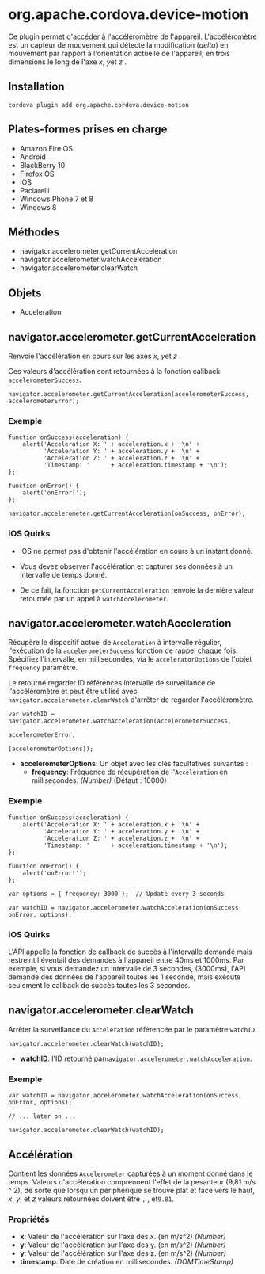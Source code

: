 <!---
    Licensed to the Apache Software Foundation (ASF) under one
    or more contributor license agreements.  See the NOTICE file
    distributed with this work for additional information
    regarding copyright ownership.  The ASF licenses this file
    to you under the Apache License, Version 2.0 (the
    "License"); you may not use this file except in compliance
    with the License.  You may obtain a copy of the License at

      http://www.apache.org/licenses/LICENSE-2.0

    Unless required by applicable law or agreed to in writing,
    software distributed under the License is distributed on an
    "AS IS" BASIS, WITHOUT WARRANTIES OR CONDITIONS OF ANY
    KIND, either express or implied.  See the License for the
    specific language governing permissions and limitations
    under the License.
-->

# org.apache.cordova.device-motion

Ce plugin permet d'accéder à l'accéléromètre de l'appareil. L'accéléromètre est un capteur de mouvement qui détecte la modification (*delta*) en mouvement par rapport à l'orientation actuelle de l'appareil, en trois dimensions le long de l'axe *x*, *y*et *z* .

## Installation

    cordova plugin add org.apache.cordova.device-motion
    

## Plates-formes prises en charge

*   Amazon Fire OS
*   Android
*   BlackBerry 10
*   Firefox OS
*   iOS
*   Paciarelli
*   Windows Phone 7 et 8
*   Windows 8

## Méthodes

*   navigator.accelerometer.getCurrentAcceleration
*   navigator.accelerometer.watchAcceleration
*   navigator.accelerometer.clearWatch

## Objets

*   Acceleration

## navigator.accelerometer.getCurrentAcceleration

Renvoie l'accélération en cours sur les axes *x*, *y*et *z* .

Ces valeurs d'accélération sont retournées à la fonction callback `accelerometerSuccess`.

    navigator.accelerometer.getCurrentAcceleration(accelerometerSuccess, accelerometerError);
    

### Exemple

    function onSuccess(acceleration) {
        alert('Acceleration X: ' + acceleration.x + '\n' +
              'Acceleration Y: ' + acceleration.y + '\n' +
              'Acceleration Z: ' + acceleration.z + '\n' +
              'Timestamp: '      + acceleration.timestamp + '\n');
    };
    
    function onError() {
        alert('onError!');
    };
    
    navigator.accelerometer.getCurrentAcceleration(onSuccess, onError);
    

### iOS Quirks

*   iOS ne permet pas d'obtenir l'accélération en cours à un instant donné.

*   Vous devez observer l'accélération et capturer ses données à un intervalle de temps donné.

*   De ce fait, la fonction `getCurrentAcceleration` renvoie la dernière valeur retournée par un appel à `watchAccelerometer`.

## navigator.accelerometer.watchAcceleration

Récupère le dispositif actuel de `Acceleration` à intervalle régulier, l'exécution de la `accelerometerSuccess` fonction de rappel chaque fois. Spécifiez l'intervalle, en millisecondes, via le `acceleratorOptions` de l'objet `frequency` paramètre.

Le retourné regarder ID références intervalle de surveillance de l'accéléromètre et peut être utilisé avec `navigator.accelerometer.clearWatch` d'arrêter de regarder l'accéléromètre.

    var watchID = navigator.accelerometer.watchAcceleration(accelerometerSuccess,
                                                           accelerometerError,
                                                           [accelerometerOptions]);
    

*   **accelerometerOptions**: Un objet avec les clés facultatives suivantes : 
    *   **frequency**: Fréquence de récupération de l'`Acceleration` en millisecondes. *(Number)* (Défaut : 10000)

### Exemple

    function onSuccess(acceleration) {
        alert('Acceleration X: ' + acceleration.x + '\n' +
              'Acceleration Y: ' + acceleration.y + '\n' +
              'Acceleration Z: ' + acceleration.z + '\n' +
              'Timestamp: '      + acceleration.timestamp + '\n');
    };
    
    function onError() {
        alert('onError!');
    };
    
    var options = { frequency: 3000 };  // Update every 3 seconds
    
    var watchID = navigator.accelerometer.watchAcceleration(onSuccess, onError, options);
    

### iOS Quirks

L'API appelle la fonction de callback de succès à l'intervalle demandé mais restreint l'éventail des demandes à l'appareil entre 40ms et 1000ms. Par exemple, si vous demandez un intervalle de 3 secondes, (3000ms), l'API demande des données de l'appareil toutes les 1 seconde, mais exécute seulement le callback de succès toutes les 3 secondes.

## navigator.accelerometer.clearWatch

Arrêter la surveillance du `Acceleration` référencée par le paramètre `watchID`.

    navigator.accelerometer.clearWatch(watchID);
    

*   **watchID**: l'ID retourné par`navigator.accelerometer.watchAcceleration`.

### Exemple

    var watchID = navigator.accelerometer.watchAcceleration(onSuccess, onError, options);
    
    // ... later on ...
    
    navigator.accelerometer.clearWatch(watchID);
    

## Accélération

Contient les données `Accelerometer` capturées à un moment donné dans le temps. Valeurs d'accélération comprennent l'effet de la pesanteur (9,81 m/s ^ 2), de sorte que lorsqu'un périphérique se trouve plat et face vers le haut, *x*, *y*, et *z* valeurs retournées doivent être `` , `` , et`9.81`.

### Propriétés

*   **x**: Valeur de l'accélération sur l'axe des x. (en m/s^2) *(Number)*
*   **y**: Valeur de l'accélération sur l'axe des y. (en m/s^2) *(Number)*
*   **y**: Valeur de l'accélération sur l'axe des z. (en m/s^2) *(Number)*
*   **timestamp**: Date de création en millisecondes. *(DOMTimeStamp)*